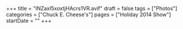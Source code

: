 +++
title = "lNZaxI5xoxtjHAcrs1VR.avif"
draft = false
tags = ["Photos"]
categories = ["Chuck E. Cheese's"]
pages = ["Holiday 2014 Show"]
startDate = ""
+++
